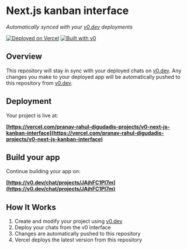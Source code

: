 # Next.js kanban interface

*Automatically synced with your [v0.dev](https://v0.dev) deployments*

[![Deployed on Vercel](https://img.shields.io/badge/Deployed%20on-Vercel-black?style=for-the-badge&logo=vercel)](https://vercel.com/pranav-rahul-digudadis-projects/v0-next-js-kanban-interface)
[![Built with v0](https://img.shields.io/badge/Built%20with-v0.dev-black?style=for-the-badge)](https://v0.dev/chat/projects/JAjhFC1PI7m)

## Overview

This repository will stay in sync with your deployed chats on [v0.dev](https://v0.dev).
Any changes you make to your deployed app will be automatically pushed to this repository from [v0.dev](https://v0.dev).

## Deployment

Your project is live at:

**[https://vercel.com/pranav-rahul-digudadis-projects/v0-next-js-kanban-interface](https://vercel.com/pranav-rahul-digudadis-projects/v0-next-js-kanban-interface)**

## Build your app

Continue building your app on:

**[https://v0.dev/chat/projects/JAjhFC1PI7m](https://v0.dev/chat/projects/JAjhFC1PI7m)**

## How It Works

1. Create and modify your project using [v0.dev](https://v0.dev)
2. Deploy your chats from the v0 interface
3. Changes are automatically pushed to this repository
4. Vercel deploys the latest version from this repository